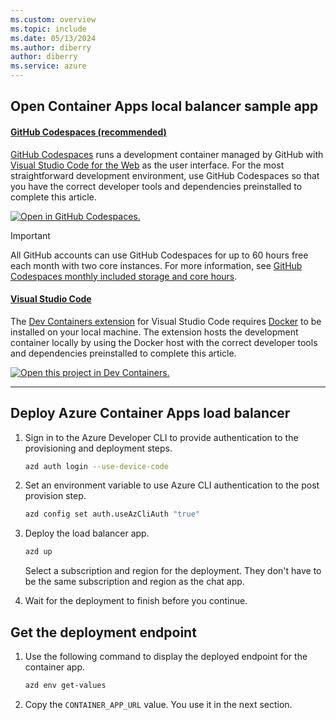 ```yaml
---
ms.custom: overview
ms.topic: include
ms.date: 05/13/2024
ms.author: diberry
author: diberry
ms.service: azure
---
```


## Open Container Apps local balancer sample app

#### [GitHub Codespaces (recommended)](#tab/github-codespaces)

[GitHub Codespaces](https://docs.github.com/codespaces) runs a development container managed by GitHub with [Visual Studio Code for the Web](https://code.visualstudio.com/docs/editor/vscode-web) as the user interface. For the most straightforward development environment, use GitHub Codespaces so that you have the correct developer tools and dependencies preinstalled to complete this article.

[![Open in GitHub Codespaces.](https://github.com/codespaces/badge.svg)](https://codespaces.new/Azure-Samples/openai-aca-lb)

> [!IMPORTANT]
> All GitHub accounts can use GitHub Codespaces for up to 60 hours free each month with two core instances. For more information, see [GitHub Codespaces monthly included storage and core hours](https://docs.github.com/billing/managing-billing-for-github-codespaces/about-billing-for-github-codespaces#monthly-included-storage-and-core-hours-for-personal-accounts).

#### [Visual Studio Code](#tab/visual-studio-code)

The [Dev Containers extension](https://marketplace.visualstudio.com/items?itemName=ms-vscode-remote.remote-containers) for Visual Studio Code requires [Docker](https://docs.docker.com/) to be installed on your local machine. The extension hosts the development container locally by using the Docker host with the correct developer tools and dependencies preinstalled to complete this article.

[![Open this project in Dev Containers.](https://img.shields.io/static/v1?label=Dev%20Containers&message=Open&color=blue&logo=visualstudiocode)](https://vscode.dev/redirect?url=vscode://ms-vscode-remote.remote-containers/cloneInVolume?url=https://github.com/Azure-Samples/openai-aca-lb)

---

## Deploy Azure Container Apps load balancer

1. Sign in to the Azure Developer CLI to provide authentication to the provisioning and deployment steps.

    ```bash
    azd auth login --use-device-code
    ```

1. Set an environment variable to use Azure CLI authentication to the post provision step.

    ```bash
    azd config set auth.useAzCliAuth "true"
    ```

1. Deploy the load balancer app.

    ```bash
    azd up
    ```

    Select a subscription and region for the deployment. They don't have to be the same subscription and region as the chat app.

1. Wait for the deployment to finish before you continue.

## Get the deployment endpoint

1. Use the following command to display the deployed endpoint for the container app.

    ```bash
    azd env get-values
    ```
    
1. Copy the `CONTAINER_APP_URL` value. You use it in the next section.
